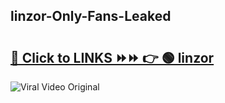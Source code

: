 
 ## linzor-Only-Fans-Leaked

# <h2><a href="https://clipsfans.com/linzor&ref=git">🔗 Click to LINKS ⏩⏩ 👉 🟢 linzor </a></h2>

<a href="https://clipsfans.com/linzor&ref=git" rel="nofollow" data-target="animated-image.originalLink"><img src="https://i.ibb.co.com/xMMVF88/686577567.gif" alt="Viral Video Original" style="max-width: 100%; display: inline-block;" data-target="animated-image.originalImage"></a>
